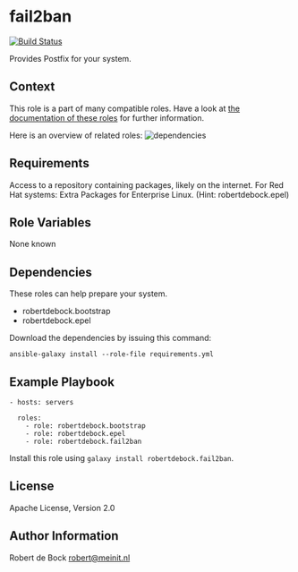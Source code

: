 fail2ban
=========

[![Build Status](https://travis-ci.org/robertdebock/ansible-role-fail2ban.svg?branch=master)](https://travis-ci.org/robertdebock/ansible-role-fail2ban)

Provides Postfix for your system.

Context
--------
This role is a part of many compatible roles. Have a look at [the documentation of these roles](https://robertdebock.nl/) for further information.

Here is an overview of related roles:
![dependencies](https://raw.githubusercontent.com/robertdebock/robertdebock.github.io/artifacts/fail2ban.png "Dependency")

Requirements
------------

Access to a repository containing packages, likely on the internet.
For Red Hat systems: Extra Packages for Enterprise Linux. (Hint: robertdebock.epel)

Role Variables
--------------

None known

Dependencies
------------

These roles can help prepare your system.

- robertdebock.bootstrap
- robertdebock.epel

Download the dependencies by issuing this command:
```
ansible-galaxy install --role-file requirements.yml
```

Example Playbook
----------------

```
- hosts: servers

  roles:
    - role: robertdebock.bootstrap
    - role: robertdebock.epel
    - role: robertdebock.fail2ban
```

Install this role using `galaxy install robertdebock.fail2ban`.

License
-------

Apache License, Version 2.0

Author Information
------------------

Robert de Bock <robert@meinit.nl>
